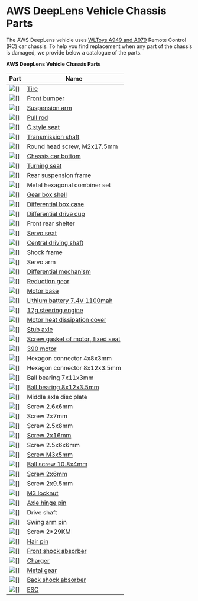 # AWS DeepLens Vehicle Chassis Parts<a name="deepracer-vehicle-chassis-parts"></a>

The AWS DeepLens vehicle uses [WLToys A949 and A979](https://www.amazon.com/s?k=wltoys+a949+and+a979) Remote Control \(RC\) car chassis\. To help you find replacement when any part of the chassis is damaged, we provide below a catalogue of the parts\. 


**AWS DeepLens Vehicle Chassis Parts**  

| Part | Name | 
| --- | --- | 
| ![\[\]](http://docs.aws.amazon.com/deepracer/latest/developerguide/images/chassis-parts/tire.png) | [Tire](https://www.amazon.com/Rubber-Tire-Wheel-Metal-WLtoys/dp/B07R155788) | 
| ![\[\]](http://docs.aws.amazon.com/deepracer/latest/developerguide/images/chassis-parts/front-bumper.png) | [Front bumper](https://www.amazon.com/dp/B0719T33SD) | 
| ![\[\]](http://docs.aws.amazon.com/deepracer/latest/developerguide/images/chassis-parts/suspension-arm.png) | [Suspension arm](https://www.amazon.com/MagiDeal-Pieces-Suspension-Wltoys-A959-B/dp/B07CW8T42Z) | 
| ![\[\]](http://docs.aws.amazon.com/deepracer/latest/developerguide/images/chassis-parts/pull-rod.png) | [Pull rod](https://www.amazon.com/Kingzer-Original-Wltoys-A949-Pull/dp/B00VQCW914) | 
| ![\[\]](http://docs.aws.amazon.com/deepracer/latest/developerguide/images/chassis-parts/c-style-seat.png) | [C style seat](https://www.amazon.com/ShineBear-Upgrade-Repair-Parts-A959-05/dp/B07MY4FCXV) | 
| ![\[\]](http://docs.aws.amazon.com/deepracer/latest/developerguide/images/chassis-parts/transmission-shaft.png) | [Transmission shaft](https://www.amazon.com/Exiron-Original-Wltoys-Transmission-Shaft/dp/B07GXSFX89) | 
| ![\[\]](http://docs.aws.amazon.com/deepracer/latest/developerguide/images/chassis-parts/round-head-screw.png) | Round head screw, M2x17\.5mm | 
| ![\[\]](http://docs.aws.amazon.com/deepracer/latest/developerguide/images/chassis-parts/chassis-car-bottom.png) | [Chassis car bottom](https://www.amazon.com/SHEAWA-WLtoys-Upgrade-Chassis-Bottom/dp/B07R5WWS4R) | 
| ![\[\]](http://docs.aws.amazon.com/deepracer/latest/developerguide/images/chassis-parts/turning-seat.png) | [Turning seat](https://www.amazon.com/Dilwe-Steering-Linkage-Turning-WLtoys/dp/B07DMV14YG) | 
| ![\[\]](http://docs.aws.amazon.com/deepracer/latest/developerguide/images/chassis-parts/rear-suspension-frame.png) | Rear suspension frame | 
| ![\[\]](http://docs.aws.amazon.com/deepracer/latest/developerguide/images/chassis-parts/metal-hexagonal-combiner-set.png) | Metal hexagonal combiner set | 
| ![\[\]](http://docs.aws.amazon.com/deepracer/latest/developerguide/images/chassis-parts/gear-box-shell.png) | [Gear box shell](https://www.amazon.com/Flameer-Shell-Wltoys-Buggy-Accessories/dp/B07GZSHQ6G) | 
| ![\[\]](http://docs.aws.amazon.com/deepracer/latest/developerguide/images/chassis-parts/differential-box-case.png) | [Differential box case](https://www.amazon.com/WLtoys-A959-B-A979-B-Upgrade-Differential/dp/B079RGKH7B) | 
| ![\[\]](http://docs.aws.amazon.com/deepracer/latest/developerguide/images/chassis-parts/differential-drive-cup.png) | [Differential drive cup](https://www.amazon.com/Hisoul-Accessories-Removable-Differential-WLToys/dp/B07QNQSV65) | 
| ![\[\]](http://docs.aws.amazon.com/deepracer/latest/developerguide/images/chassis-parts/front-rear-shelter.png) | Front rear shelter | 
| ![\[\]](http://docs.aws.amazon.com/deepracer/latest/developerguide/images/chassis-parts/servo-seat.png) | [Servo seat](https://www.nitrotek.co.uk/spare-parts/wl-toys/wl-toys-a979-rc-truck/wl-toys-wla949-16-motor-dust-seat-for-a979-rc-truck.html) | 
| ![\[\]](http://docs.aws.amazon.com/deepracer/latest/developerguide/images/chassis-parts/central-driving-shaft.png) | [Central driving shaft](https://www.amazon.com/SODIAL-Central-Driving-Shaft-Metal/dp/B0774K3RKT) | 
| ![\[\]](http://docs.aws.amazon.com/deepracer/latest/developerguide/images/chassis-parts/shock-frame.png) | Shock frame | 
| ![\[\]](http://docs.aws.amazon.com/deepracer/latest/developerguide/images/chassis-parts/servo-arm.png) | Servo arm | 
| ![\[\]](http://docs.aws.amazon.com/deepracer/latest/developerguide/images/chassis-parts/differential-mechanism.png) | [Differential mechanism](https://www.amazon.com/Walmeck-Wltoys-A949-A959-Transmission/dp/B079PP8MFF) | 
| ![\[\]](http://docs.aws.amazon.com/deepracer/latest/developerguide/images/chassis-parts/reduction-gear.png) | [Reduction gear](https://www.amazon.com/Desetin-A949-24-Reduction-Wltoys-C1025/dp/B01N1WQ3N7) | 
| ![\[\]](http://docs.aws.amazon.com/deepracer/latest/developerguide/images/chassis-parts/motor-base.png) | [Motor base](https://www.amazon.com/Baoblaze-Metal-Brushed-Brushless-WLtoys/dp/B0792BGX6L) | 
| ![\[\]](http://docs.aws.amazon.com/deepracer/latest/developerguide/images/chassis-parts/lithium-battery-7.4v-1100mah.png) | [Lithium battery 7\.4V 1100mah](https://www.amazon.com/Battery-1100mah-Helicopter-Airplane-replacement/dp/B07GBV1BX1) | 
| ![\[\]](http://docs.aws.amazon.com/deepracer/latest/developerguide/images/chassis-parts/17g-steering-engine.png) | [17g steering engine](https://www.amazon.com/Sdoveb-Steering-Drone-WLTOYS-K929-B/dp/B07RB3BPKQ) | 
| ![\[\]](http://docs.aws.amazon.com/deepracer/latest/developerguide/images/chassis-parts/motor-heat-dissipation-cover.png) | [Motor heat dissipation cover](https://www.amazon.com/Goolsky-Motor-Heat-Sink-Wltoys/dp/B07NVR2W5H) | 
| ![\[\]](http://docs.aws.amazon.com/deepracer/latest/developerguide/images/chassis-parts/stub-axle.png) | [Stub axle](https://www.amazon.com/Products-Wltoys-A949-A959-A969/dp/B06XKLZFPC) | 
| ![\[\]](http://docs.aws.amazon.com/deepracer/latest/developerguide/images/chassis-parts/screw-gasket-of-motor-fixed-seat.png) | [Screw gasket of motor, fixed seat](https://www.amazon.com/JIMI-Motor-Gasket-Wltoys-RC/dp/B07282R2MZ) | 
| ![\[\]](http://docs.aws.amazon.com/deepracer/latest/developerguide/images/chassis-parts/390-motor.png) | [390 motor](https://www.amazon.com/BeesClover-Motor-Wltoys-High-Speed-Spare/dp/B07R5639SS) | 
| ![\[\]](http://docs.aws.amazon.com/deepracer/latest/developerguide/images/chassis-parts/hexagon-connector-4-8-3mm.png) | Hexagon connector 4x8x3mm | 
| ![\[\]](http://docs.aws.amazon.com/deepracer/latest/developerguide/images/chassis-parts/hexagon-connector-8-12-3.5mm.png) | Hexagon connector 8x12x3\.5mm | 
| ![\[\]](http://docs.aws.amazon.com/deepracer/latest/developerguide/images/chassis-parts/ball-bearing-7-11-3mm.png) |   Ball bearing 7x11x3mm  | 
| ![\[\]](http://docs.aws.amazon.com/deepracer/latest/developerguide/images/chassis-parts/ball-bearing-8-12-3.5mm.png) | [Ball bearing 8x12x3\.5mm](https://www.banggood.com/Wltoys-A949-A959-A969-A979-8x12x3_5mm-Ball-Bearing-4Pcs-p-937936.html?cur_warehouse=CN) | 
| ![\[\]](http://docs.aws.amazon.com/deepracer/latest/developerguide/images/chassis-parts/middle-axle-disc-plate.png) | Middle axle disc plate | 
| ![\[\]](http://docs.aws.amazon.com/deepracer/latest/developerguide/images/chassis-parts/screw-2.6-6mm.png) |   Screw 2\.6x6mm  | 
| ![\[\]](http://docs.aws.amazon.com/deepracer/latest/developerguide/images/chassis-parts/screw-2-7mm.png) | Screw 2x7mm | 
| ![\[\]](http://docs.aws.amazon.com/deepracer/latest/developerguide/images/chassis-parts/screw-2.5-8mm.png) | Screw 2\.5x8mm | 
| ![\[\]](http://docs.aws.amazon.com/deepracer/latest/developerguide/images/chassis-parts/screw-2-16mm.png) | [Screw 2x16mm](https://www.amazon.com/Flameer-A949-41-Tapping-Screws-Wltoys/dp/B07H2GNZ4G) | 
| ![\[\]](http://docs.aws.amazon.com/deepracer/latest/developerguide/images/chassis-parts/screw-2.5-6-6mm.png) | Screw 2\.5x6x6mm | 
| ![\[\]](http://docs.aws.amazon.com/deepracer/latest/developerguide/images/chassis-parts/screw-m3-5mm.png) | [Screw M3x5mm](https://www.aliexpress.com/item/A949-Screws-A949-44-Flat-Head-Screw-3-5mm-for-Wltoys-A949-A959-A969-A979-RC/32772118906.html) | 
| ![\[\]](http://docs.aws.amazon.com/deepracer/latest/developerguide/images/chassis-parts/ball-screw-10.8-4mm.png) | [Ball screw 10\.8x4mm](https://www.amazon.com/Flameer-10pcs-Screws-Wltoys-Model/dp/B07GZRQ4NR) | 
| ![\[\]](http://docs.aws.amazon.com/deepracer/latest/developerguide/images/chassis-parts/screw-2-6mm.png) | [Screw 2x6mm](https://www.amazon.com/2x6mm-Round-Self-Tapping-Screw-10Pcs/dp/B013YOEMRK) | 
| ![\[\]](http://docs.aws.amazon.com/deepracer/latest/developerguide/images/chassis-parts/screw-2-9.5mm.png) | Screw 2x9\.5mm | 
| ![\[\]](http://docs.aws.amazon.com/deepracer/latest/developerguide/images/chassis-parts/m3-locknut.png) | [M3 locknut](https://www.amazon.com/Products-Wltoys-Parts-Locknut-A949-49/dp/B06XKJPNM5) | 
| ![\[\]](http://docs.aws.amazon.com/deepracer/latest/developerguide/images/chassis-parts/axle-hinge-pin.png) | [Axle hinge pin](https://www.amazon.com/Pink-Lizard-Wltoys-Hinge-A949-50/dp/B01ING029G) | 
| ![\[\]](http://docs.aws.amazon.com/deepracer/latest/developerguide/images/chassis-parts/drive-shaft.png) | Drive shaft | 
| ![\[\]](http://docs.aws.amazon.com/deepracer/latest/developerguide/images/chassis-parts/swing-arm-pin.png) | [Swing arm pin](https://www.amazon.com/Desetin-A949-52-Swing-Wltoys-C1025/dp/B071YVGQN5) | 
| ![\[\]](http://docs.aws.amazon.com/deepracer/latest/developerguide/images/chassis-parts/screw-2-29km.png) | Screw 2\*29KM | 
| ![\[\]](http://docs.aws.amazon.com/deepracer/latest/developerguide/images/chassis-parts/hair-pin.png) | [Hair pin](https://www.amazon.com/50-Pack-HobbyPark-WLtoys-Vehicles-Replacement/dp/B06XR1NC89) | 
| ![\[\]](http://docs.aws.amazon.com/deepracer/latest/developerguide/images/chassis-parts/front-shock-absorber.png) | [Front shock absorber](https://www.amazon.com/2Pcs-Original-Wltoys-Shock-Absorber/dp/B00WECAEC6) | 
| ![\[\]](http://docs.aws.amazon.com/deepracer/latest/developerguide/images/chassis-parts/charger.png) | [Charger](https://www.amazon.com/Desetin-A949-58-Charger-Wltoys-C1025/dp/B01N2YA7C1) | 
| ![\[\]](http://docs.aws.amazon.com/deepracer/latest/developerguide/images/chassis-parts/metal-gear.png) | [Metal gear](https://www.amazon.com/Fityle-Pinion-A959-B-A969-B-Accessory/dp/B07JD3KDVY) | 
| ![\[\]](http://docs.aws.amazon.com/deepracer/latest/developerguide/images/chassis-parts/back-shock-absorber.png) | [Back shock absorber](https://www.amazon.com/Yiguo-Aluminium-K949-011-Shock-Absorbers/dp/B01IHUOB3G) | 
| ![\[\]](http://docs.aws.amazon.com/deepracer/latest/developerguide/images/chassis-parts/esc.png) | [ESC](https://www.amazon.com/GoolRC-Original-Wltoys-A949-Receiver/dp/B00ZBK8N6M) | 